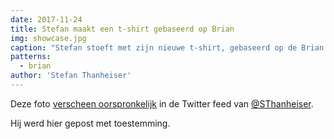 ```yaml
---
date: 2017-11-24
title: Stefan maakt een t-shirt gebaseerd op Brian
img: showcase.jpg
caption: "Stefan stoeft met zijn nieuwe t-shirt, gebaseerd op de Brian basisvorm."
patterns:
  - brian
author: 'Stefan Thanheiser'
---
```


Deze foto [verscheen oorspronkelijk](https://twitter.com/SThanheiser/status/933942463332536320) in de Twitter feed van [@SThanheiser](https://twitter.com/SThanheiser).

Hij werd hier gepost met toestemming.

